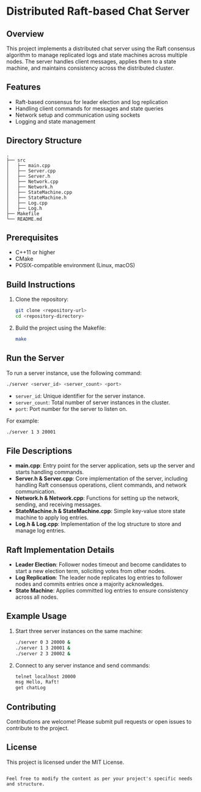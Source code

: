 
# Distributed Raft-based Chat Server

## Overview
This project implements a distributed chat server using the Raft consensus algorithm to manage replicated logs and state machines across multiple nodes. The server handles client messages, applies them to a state machine, and maintains consistency across the distributed cluster.

## Features
- Raft-based consensus for leader election and log replication
- Handling client commands for messages and state queries
- Network setup and communication using sockets
- Logging and state management

## Directory Structure
```
.
├── src
│   ├── main.cpp
│   ├── Server.cpp
│   ├── Server.h
│   ├── Network.cpp
│   ├── Network.h
│   ├── StateMachine.cpp
│   ├── StateMachine.h
│   ├── Log.cpp
│   ├── Log.h
├── Makefile
└── README.md
```

## Prerequisites
- C++11 or higher
- CMake
- POSIX-compatible environment (Linux, macOS)

## Build Instructions
1. Clone the repository:
    ```sh
    git clone <repository-url>
    cd <repository-directory>
    ```

2. Build the project using the Makefile:
    ```sh
    make
    ```

## Run the Server
To run a server instance, use the following command:
```sh
./server <server_id> <server_count> <port>
```
- `server_id`: Unique identifier for the server instance.
- `server_count`: Total number of server instances in the cluster.
- `port`: Port number for the server to listen on.

For example:
```sh
./server 1 3 20001
```

## File Descriptions
- **main.cpp**: Entry point for the server application, sets up the server and starts handling commands.
- **Server.h & Server.cpp**: Core implementation of the server, including handling Raft consensus operations, client commands, and network communication.
- **Network.h & Network.cpp**: Functions for setting up the network, sending, and receiving messages.
- **StateMachine.h & StateMachine.cpp**: Simple key-value store state machine to apply log entries.
- **Log.h & Log.cpp**: Implementation of the log structure to store and manage log entries.

## Raft Implementation Details
- **Leader Election**: Follower nodes timeout and become candidates to start a new election term, soliciting votes from other nodes.
- **Log Replication**: The leader node replicates log entries to follower nodes and commits entries once a majority acknowledges.
- **State Machine**: Applies committed log entries to ensure consistency across all nodes.

## Example Usage
1. Start three server instances on the same machine:
    ```sh
    ./server 0 3 20000 &
    ./server 1 3 20001 &
    ./server 2 3 20002 &
    ```

2. Connect to any server instance and send commands:
    ```sh
    telnet localhost 20000
    msg Hello, Raft!
    get chatLog
    ```

## Contributing
Contributions are welcome! Please submit pull requests or open issues to contribute to the project.

## License
This project is licensed under the MIT License.
```

Feel free to modify the content as per your project's specific needs and structure.
